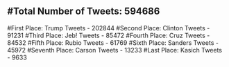 #Total Number of Tweets: 594686 
---
#First Place: Trump Tweets - 202844
#Second Place: Clinton Tweets - 91231
#Third Place: Jeb! Tweets - 85472
#Fourth Place: Cruz Tweets - 84532
#Fifth Place: Rubio Tweets - 61769
#Sixth Place: Sanders Tweets - 45972
#Seventh Place: Carson Tweets - 13233
#Last Place: Kasich Tweets - 9633
